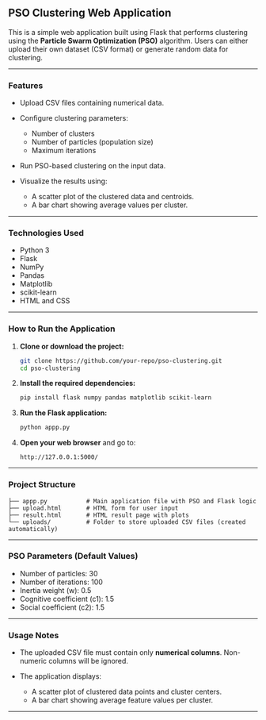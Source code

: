 ## PSO Clustering Web Application

This is a simple web application built using Flask that performs clustering using the **Particle Swarm Optimization (PSO)** algorithm. Users can either upload their own dataset (CSV format) or generate random data for clustering.

---

### Features

* Upload CSV files containing numerical data.
* Configure clustering parameters:

  * Number of clusters
  * Number of particles (population size)
  * Maximum iterations
* Run PSO-based clustering on the input data.
* Visualize the results using:

  * A scatter plot of the clustered data and centroids.
  * A bar chart showing average values per cluster.

---

### Technologies Used

* Python 3
* Flask
* NumPy
* Pandas
* Matplotlib
* scikit-learn
* HTML and CSS

---

### How to Run the Application

1. **Clone or download the project:**

   ```bash
   git clone https://github.com/your-repo/pso-clustering.git
   cd pso-clustering
   ```

2. **Install the required dependencies:**

   ```bash
   pip install flask numpy pandas matplotlib scikit-learn
   ```

3. **Run the Flask application:**

   ```bash
   python appp.py
   ```

4. **Open your web browser** and go to:

   ```
   http://127.0.0.1:5000/
   ```

---

### Project Structure

```
├── appp.py           # Main application file with PSO and Flask logic
├── upload.html       # HTML form for user input
├── result.html       # HTML result page with plots
└── uploads/          # Folder to store uploaded CSV files (created automatically)
```

---

### PSO Parameters (Default Values)

* Number of particles: 30
* Number of iterations: 100
* Inertia weight (w): 0.5
* Cognitive coefficient (c1): 1.5
* Social coefficient (c2): 1.5

---

### Usage Notes

* The uploaded CSV file must contain only **numerical columns**. Non-numeric columns will be ignored.
* The application displays:

  * A scatter plot of clustered data points and cluster centers.
  * A bar chart showing average feature values per cluster.

---
